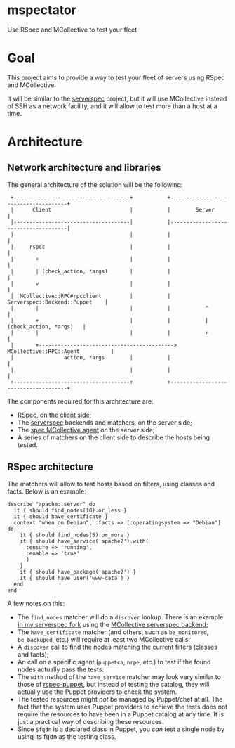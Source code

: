 mspectator
==========

Use RSpec and MCollective to test your fleet

# Goal

This project aims to provide a way to test your fleet of servers using RSpec and MCollective.

It will be similar to the [serverspec](http://serverspec.org) project, but it will use MCollective instead of SSH as a network facility, and it will allow to test more than a host at a time.

# Architecture

## Network architecture and libraries

The general architecture of the solution will be the following:

     +-------------------------------------+           +-------------------------------------+
     |      Client                         |           |        Server                       |
     |-------------------------------------|           |-------------------------------------|
     |                                     |           |                                     |
     |     rspec                           |           |                                     |
     |       +                             |           |                                     |
     |       | (check_action, *args)       |           |                                     |
     |       v                             |           |                                     |
     |  MCollective::RPC#rpcclient         |           |      Serverspec::Backend::Puppet    |
     |       |                             |           |           ^                         |
     |       +                             |           |           | (check_action, *args)   |
     |       |                             |           |           +                         |
     |       +------------------------------------------->  MCollective::RPC::Agent          |
     |                action, *args        |           |                                     |
     |                                     |           |                                     |
     +-------------------------------------+           +-------------------------------------+


The components required for this architecture are:

* [RSpec](http://rspec.info), on the client side;
* The [serverspec](http://serverspec.org) backends and matchers, on the server side;
* The [spec MCollective agent](https://github.com/camptocamp/puppet-spec/tree/master/files/mcollective/agent) on the server side;
* A series of matchers on the client side to describe the hosts being tested.


## RSpec architecture

The matchers will allow to test hosts based on filters, using classes and facts. Below is an example:

    describe "apache::server" do
      it { should find_nodes(10).or_less }
      it { should have_certificate }
      context "when on Debian", :facts => [:operatingsystem => "Debian"] do
        it { should find_nodes(5).or_more }
        it { should have_service('apache2').with(
          :ensure => 'running',
          :enable => 'true'
          )
        }
        it { should have_package('apache2') }
        it { should have_user('www-data') }
      end
    end

A few notes on this:

* The `find_nodes` matcher will do a `discover` lookup. There is an example [in my serverspec fork](https://github.com/raphink/serverspec/blob/dev/mcollective_backend/lib/serverspec/matchers/find_nodes.rb) using the [MCollective serverspec backend](https://github.com/raphink/serverspec/blob/dev/mcollective_backend/lib/serverspec/backend/mcollective.rb);
* The `have_certificate` matcher (and others, such as `be_monitored`, `be_backuped`, etc.) will require at least two MCollective calls:
 * A `discover` call to find the nodes matching the current filters (classes and facts);
 * An call on a specific agent (`puppetca`, `nrpe`, etc.) to test if the found nodes actually pass the tests.
* The `with` method of the `have_service` matcher may look very similar to those of [rspec-puppet](http://rspec-puppet.com), but instead of testing the catalog, they will actually use the Puppet providers to check the system.
* The tested resources might *not* be managed by Puppet/chef at all. The fact that the system uses Puppet providers to achieve the tests does not require the resources to have been in a Puppet catalog at any time. It is just a practical way of describing these resources.
* Since `$fqdn` is a declared class in Puppet, you *can* test a single node by using its fqdn as the testing class.



